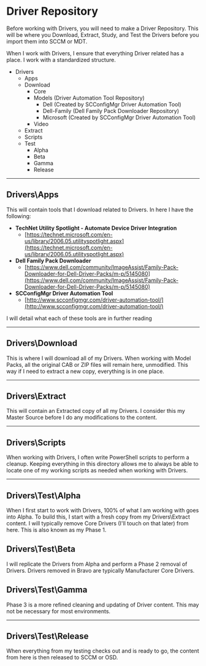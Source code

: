 # Driver Repository

Before working with Drivers, you will need to make a Driver Repository. This will be where you Download, Extract, Study, and Test the Drivers before you import them into SCCM or MDT.

When I work with Drivers, I ensure that everything Driver related has a place.  I work with a standardized structure.

* Drivers
  * Apps
  * Download
    * Core
    * Models \(Driver Automation Tool Repository\)
      * Dell \(Created by SCConfigMgr Driver Automation Tool\)
      * Dell-Family \(Dell Family Pack Downloader Repository\)
      * Microsoft \(Created by SCConfigMgr Driver Automation Tool\)
    * Video
  * Extract
  * Scripts
  * Test
    * Alpha
    * Beta
    * Gamma
    * Release

---

## Drivers\Apps

This will contain tools that I download related to Drivers.  In here I have the following:

* **TechNet Utility Spotlight - Automate Device Driver Integration**
  * [https://technet.microsoft.com/en-us/library/2006.05.utilityspotlight.aspx](https://technet.microsoft.com/en-us/library/2006.05.utilityspotlight.aspx)
* **Dell Family Pack Downloader**
  * [https://www.dell.com/community/ImageAssist/Family-Pack-Downloader-for-Dell-Driver-Packs/m-p/5145080](https://www.dell.com/community/ImageAssist/Family-Pack-Downloader-for-Dell-Driver-Packs/m-p/5145080)
* **SCConfigMgr Driver Automation Tool**
  * [http://www.scconfigmgr.com/driver-automation-tool/](http://www.scconfigmgr.com/driver-automation-tool/)

I will detail what each of these tools are in further reading

---

## Drivers\Download

This is where I will download all of my Drivers.  When working with Model Packs, all the original CAB or ZIP files will remain here, unmodified.  This way if I need to extract a new copy, everything is in one place.

---

## Drivers\Extract

This will contain an Extracted copy of all my Drivers.  I consider this my Master Source before I do any modifications to the content.

---

## Drivers\Scripts

When working with Drivers, I often write PowerShell scripts to perform a cleanup.  Keeping everything in this directory allows me to always be able to locate one of my working scripts as needed when working with Drivers.

---

## Drivers\Test\Alpha

When I first start to work with Drivers, 100% of what I am working with goes into Alpha.  To build this, I start with a fresh copy from my Drivers\Extract content.  I will typically remove Core Drivers \(I'll touch on that later\) from here.  This is also known as my Phase 1.

## Drivers\Test\Beta

I will replicate the Drivers from Alpha and perform a Phase 2 removal of Drivers.  Drivers removed in Bravo are typically Manufacturer Core Drivers.

## Drivers\Test\Gamma

Phase 3 is a more refined cleaning and updating of Driver content.  This may not be necessary for most environments.

---

## Drivers\Test\Release

When everything from my testing checks out and is ready to go, the content from here is then released to SCCM or OSD.

